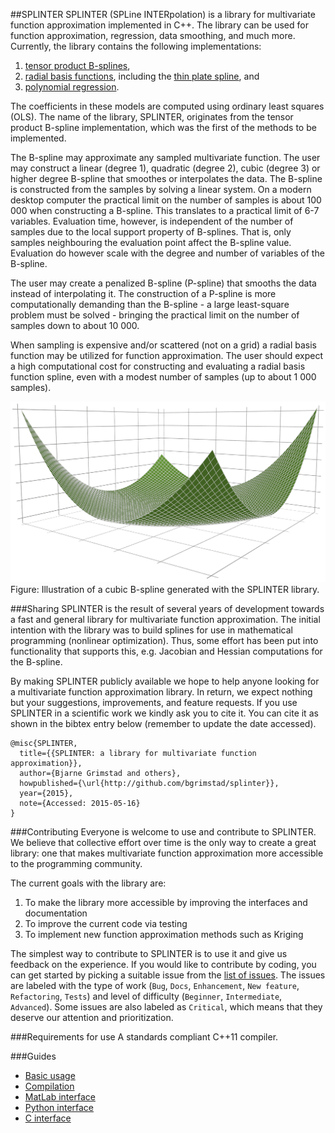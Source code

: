 ##SPLINTER
SPLINTER (SPLine INTERpolation) is a library for multivariate function approximation implemented in C++. The library can be used for function approximation, regression, data smoothing, and much more. Currently, the library contains the following implementations:

1. [tensor product B-splines](http://en.wikipedia.org/wiki/B-spline), 
2. [radial basis functions](http://en.wikipedia.org/wiki/Radial_basis_function), including the [thin plate spline](http://en.wikipedia.org/wiki/Thin_plate_spline), and
3. [polynomial regression](http://en.wikipedia.org/wiki/Polynomial_regression).

The coefficients in these models are computed using ordinary least squares (OLS). The name of the library, SPLINTER, originates from the tensor product B-spline implementation, which was the first of the methods to be implemented.

The B-spline may approximate any sampled multivariate function. The user may construct a linear (degree 1), quadratic (degree 2), cubic (degree 3) or higher degree B-spline that smoothes or interpolates the data. The B-spline is constructed from the samples by solving a linear system. On a modern desktop computer the practical limit on the number of samples is about 100 000 when constructing a B-spline. This translates to a practical limit of 6-7 variables. Evaluation time, however, is independent of the number of samples due to the local support property of B-splines. That is, only samples neighbouring the evaluation point affect the B-spline value. Evaluation do however scale with the degree and number of variables of the B-spline.

The user may create a penalized B-spline (P-spline) that smooths the data instead of interpolating it. The construction of a P-spline is more computationally demanding than the B-spline - a large least-square problem must be solved - bringing the practical limit on the number of samples down to about 10 000.

When sampling is expensive and/or scattered (not on a grid) a radial basis function may be utilized for function approximation. The user should expect a high computational cost for constructing and evaluating a radial basis function spline, even with a modest number of samples (up to about 1 000 samples). 

![Illustration of a B-spline](assets/bspline.png)
Figure: Illustration of a cubic B-spline generated with the SPLINTER library.

###Sharing
SPLINTER is the result of several years of development towards a fast and general library for multivariate function approximation. The initial intention with the library was to build splines for use in mathematical programming (nonlinear optimization). Thus, some effort has been put into functionality that supports this, e.g. Jacobian and Hessian computations for the B-spline. 

By making SPLINTER publicly available we hope to help anyone looking for a multivariate function approximation library. In return, we expect nothing but your suggestions, improvements, and feature requests. If you use SPLINTER in a scientific work we kindly ask you to cite it. You can cite it as shown in the bibtex entry below (remember to update the date accessed).
```
@misc{SPLINTER,
  title={{SPLINTER: a library for multivariate function approximation}},
  author={Bjarne Grimstad and others},
  howpublished={\url{http://github.com/bgrimstad/splinter}},
  year={2015},
  note={Accessed: 2015-05-16}
}
```
###Contributing
Everyone is welcome to use and contribute to SPLINTER. We believe that collective effort over time is the only way to create a great library: one that makes multivariate function approximation more accessible to the programming community.

The current goals with the library are:

1. To make the library more accessible by improving the interfaces and documentation
2. To improve the current code via testing
3. To implement new function approximation methods such as Kriging

The simplest way to contribute to SPLINTER is to use it and give us feedback on the experience. If you would like to contribute by coding, you can get started by picking a suitable issue from the [list of issues](https://github.com/bgrimstad/splinter/issues). The issues are labeled with the type of work (`Bug`, `Docs`, `Enhancement`, `New feature`, `Refactoring`, `Tests`) and level of difficulty (`Beginner`, `Intermediate`, `Advanced`). Some issues are also labeled as `Critical`, which means that they deserve our attention and prioritization.

###Requirements for use
A standards compliant C++11 compiler.

###Guides
* [Basic usage](docs/basic_usage.md)
* [Compilation](docs/compile.md)
* [MatLab interface](docs/MATLAB.md)
* [Python interface](docs/python.md)
* [C interface](docs/C.md)
